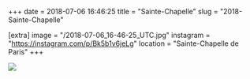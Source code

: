 +++
date = 2018-07-06 16:46:25
title = "Sainte-Chapelle"
slug = "2018-Sainte-Chapelle"

[extra]
image = "/2018-07-06_16-46-25_UTC.jpg"
instagram = "https://instagram.com/p/Bk5b1v6jeLg"
location = "Sainte-Chapelle de Paris"
+++

<img src="/2018-07-06_16-46-25_UTC.jpg" />
